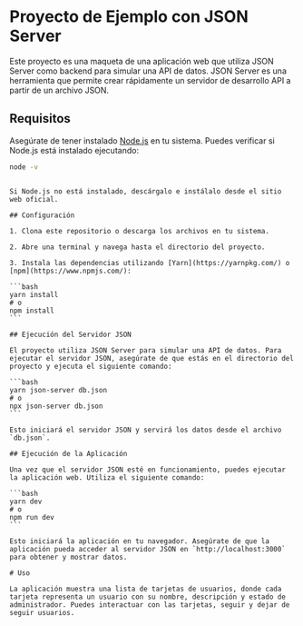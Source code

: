 # Proyecto de Ejemplo con JSON Server

Este proyecto es una maqueta de una aplicación web que utiliza JSON Server como backend para simular una API de datos. JSON Server es una herramienta que permite crear rápidamente un servidor de desarrollo API a partir de un archivo JSON.

## Requisitos

Asegúrate de tener instalado [Node.js](https://nodejs.org/) en tu sistema. Puedes verificar si Node.js está instalado ejecutando:

```bash
node -v
```

````

Si Node.js no está instalado, descárgalo e instálalo desde el sitio web oficial.

## Configuración

1. Clona este repositorio o descarga los archivos en tu sistema.

2. Abre una terminal y navega hasta el directorio del proyecto.

3. Instala las dependencias utilizando [Yarn](https://yarnpkg.com/) o [npm](https://www.npmjs.com/):

```bash
yarn install
# o
npm install
```

## Ejecución del Servidor JSON

El proyecto utiliza JSON Server para simular una API de datos. Para ejecutar el servidor JSON, asegúrate de que estás en el directorio del proyecto y ejecuta el siguiente comando:

```bash
yarn json-server db.json
# o
npx json-server db.json
```

Esto iniciará el servidor JSON y servirá los datos desde el archivo `db.json`.

## Ejecución de la Aplicación

Una vez que el servidor JSON esté en funcionamiento, puedes ejecutar la aplicación web. Utiliza el siguiente comando:

```bash
yarn dev
# o
npm run dev
```

Esto iniciará la aplicación en tu navegador. Asegúrate de que la aplicación pueda acceder al servidor JSON en `http://localhost:3000` para obtener y mostrar datos.

# Uso

La aplicación muestra una lista de tarjetas de usuarios, donde cada tarjeta representa un usuario con su nombre, descripción y estado de administrador. Puedes interactuar con las tarjetas, seguir y dejar de seguir usuarios.


````
